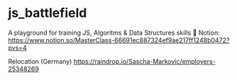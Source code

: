 # js_battlefield

A playground for training JS, Algoritms & Data Structures skills 💛
Notion: https://www.notion.so/MasterClass-66691ec887324ef9ae217ff1248b0472?pvs=4

Relocation (Germany)
https://raindrop.io/Sascha-Markovic/employers-25348269

